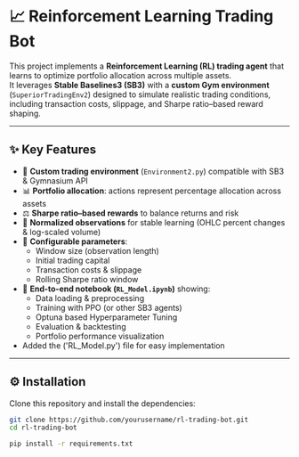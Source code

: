 # 📈 Reinforcement Learning Trading Bot

This project implements a **Reinforcement Learning (RL) trading agent** that learns to optimize portfolio allocation across multiple assets.  
It leverages **Stable Baselines3 (SB3)** with a **custom Gym environment** (`SuperiorTradingEnv2`) designed to simulate realistic trading conditions, including transaction costs, slippage, and Sharpe ratio–based reward shaping.  

---

## ✨ Key Features
- 🏦 **Custom trading environment** (`Environment2.py`) compatible with SB3 & Gymnasium API  
- 📊 **Portfolio allocation**: actions represent percentage allocation across assets  
- ⚖️ **Sharpe ratio–based rewards** to balance returns and risk  
- 🔄 **Normalized observations** for stable learning (OHLC percent changes & log-scaled volume)  
- 🧩 **Configurable parameters**:
  - Window size (observation length)  
  - Initial trading capital  
  - Transaction costs & slippage  
  - Rolling Sharpe ratio window  
- 📓 **End-to-end notebook (`RL_Model.ipynb`)** showing:
  - Data loading & preprocessing  
  - Training with PPO (or other SB3 agents)
  - Optuna based  Hyperparameter Tuning 
  - Evaluation & backtesting  
  - Portfolio performance visualization  
- Added the ('RL_Model.py') file for easy implementation
---

## ⚙️ Installation

Clone this repository and install the dependencies:

```bash
git clone https://github.com/yourusername/rl-trading-bot.git
cd rl-trading-bot

pip install -r requirements.txt
